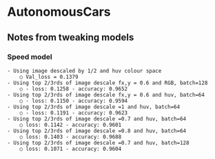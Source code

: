 # AutonomousCars

## Notes from tweaking models

### Speed model
	- Using image descaled by 1/2 and huv colour space
		○ Val_loss = 0.1379
	- Using top 2/3rds of image descale fx,y = 0.6 and RGB, batch=128
		○ - loss: 0.1258 - accuracy: 0.9652
	- Using top 2/3rds of image descale fx,y = 0.6 and huv, batch=64
		○ - loss: 0.1150 - accuracy: 0.9594
	- Using top 2/3rds of image descale =1 and huv, batch=64
		○ - loss: 0.1191 - accuracy: 0.9623
	- Using top 2/3rds of image descale =0.7 and huv, batch=64
		○ loss: 0.1142 - accuracy: 0.9601
	- Using top 2/3rds of image descale =0.8 and huv, batch=64
		○ loss: 0.1403 - accuracy: 0.9688
	- Using top 2/3rds of image descale =0.7 and huv, batch=128
		○ loss: 0.1071 - accuracy: 0.9604


